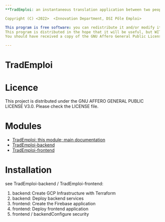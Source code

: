 ```yaml
---
**TradEmploi: an instantaneous translation application between two people, one of whom is allophone**

Copyright (C) <2022>  <Innovation Department, DSI Pôle Emploi>

This program is free software: you can redistribute it and/or modify it under the terms of the GNU Affero General Public License as published by the Free Software Foundation, either version 3 of the License, or (at your option) any later version.
This program is distributed in the hope that it will be useful, but WITHOUT ANY WARRANTY; without even the implied warranty of MERCHANTABILITY or FITNESS FOR A PARTICULAR PURPOSE.  See the GNU Affero General Public License for more details.
You should have received a copy of the GNU Affero General Public License along with this program.  If not, see https://www.gnu.org/licenses/.

---
```


# TradEmploi

# Licence
This project is distributed under the GNU AFFERO GENERAL PUBLIC LICENSE V3.0. Please check the LICENSE file.

# Modules

- [TradEmploi: this module; main documentation](docs/documentation.md)
- [TradEmploi-backend](https://gitlab.com/petranslate/TradEmploi-backend)
- [TradEmploi-frontend](https://gitlab.com/petranslate/TradEmploi-frontend)

# Installation

see TradEmploi-backend / TradEmploi-frontend:

1. backend: Create GCP Infrastructure with Terraform 
2. backend: Deploy backend services
3. frontend: Create the Firebase application
4. frontend: Deploy frontend application
5. frontend / backendConfigure security
